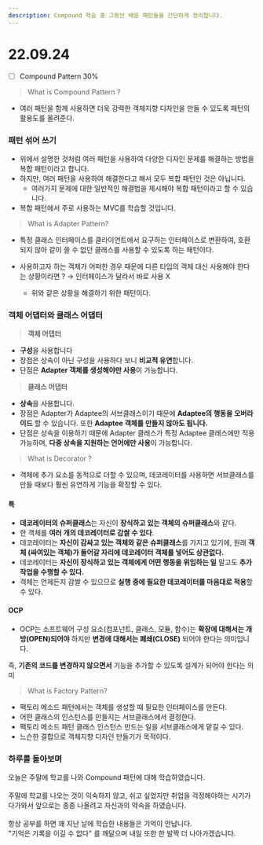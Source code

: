 ```yaml
---
description: Compound 학습 중 그동안 배운 패턴들을 간단하게 정리합니다.
---
```


# 22.09.24

* [ ] Compound Pattern 30%



> What is Compound Pattern ?

* 여러 패턴을 함께 사용하면 더욱 강력한 객체지향 디자인을 만들 수 있도록 패턴의 활용도를 올려준다.

### 패턴 섞어 쓰기

* 위에서 설명한 것처럼 여러 패턴을 사용하여 다양한 디자인 문제를 해결하는 방법을 복합 패턴이라고 합니다.
* 하지만, 여러 패턴을 사용하여 해결한다고 해서 모두 복합 패턴인 것은 아닙니다.
  * 여러가지 문제에 대한 일반적인 해결법을 제시해야 복합 패턴이라고 할 수 있습니다.
* 복합 패턴에서 주로 사용하는 MVC를 학습할 것입니다.



> What is Adapter Pattern?

* 특정 클래스 인터페이스를 클라이언트에서 요구하는 인터페이스로 변환하여, 호환되지 않아 같이 쓸 수 없던 클래스를 사용할 수 있도록 하는 패턴이다.
*   사용하고자 하는 객체가 어떠한 경우 때문에 다른 타입의 객체 대신 사용해야 한다는 상황이라면 ? → 인터페이스가 달라서 바로 사용 X

    * 위와 같은 상황을 해결하기 위한 패턴이다.



### 객체 어댑터와 클래스 어댑터

> **객체 어댑터**

* **구성**을 사용합니다
* 장점은 상속이 아닌 구성을 사용하다 보니 **비교적 유연**합니다.
* 단점은 **Adapter 객체를 생성해야만 사용**이 가능합니다.

> **클래스 어댑터**

* **상속**을 사용합니다.
* 장점은 Adapter가 Adaptee의 서브클래스이기 때문에 **Adaptee의 행동을 오버라이드** 할 수 있습니다. 또한 **Adaptee 객체를 만들지 않아도 됩니다.**
* 단점은 상속을 이용하기 때문에 Adapter 클래스가 특정 Adaptee 클래스에만 적용가능하며, **다중 상속을 지원하는 언어에만 사용**이 가능합니다.

> What is Decorator ?

* 객체에 추가 요소를 동적으로 더할 수 있으며, 데코레이터를 사용하면 서브클래스를 만들 때보다 훨씬 유연하게 기능을 확장할 수 있다.



#### 특

* **데코레이터의 슈퍼클래스**는 자신이 **장식하고 있는 객체의 슈퍼클래스**와 같다.
* 한 객체를 **여러 개의 데코레이터로 감쌀 수 있다**.
* 데코레이터는 **자신이 감싸고 있는 객체와 같은 슈퍼클래스**를 가지고 있기에, 원래 **객체 (싸여있는 객체)가 들어갈 자리에 데코레이터 객체를 넣어도 상관없다.**
* 데코레이터는 **자신이 장식하고 있는 객체에게 어떤 행동을 위임하는 일** 말고도 **추가 작업을 수행할 수 있다.**
* 객체는 언제든지 감쌀 수 있으므로 **실행 중에 필요한 데코레이터를 마음대로 적용**할 수 있다.

#### OCP

* OCP는 소프트웨어 구성 요소(컴포넌트, 클래스, 모듈, 함수)는 **확장에 대해서는 개방(OPEN)되어야** 하지만 **변경에 대해서는 폐쇄(CLOSE)** 되어야 한다는 의미입니다.

즉, **기존의 코드를 변경하지 않으면서** 기능을 추가할 수 있도록 설계가 되어야 한다는 의미



> What is Factory Pattern?

* 팩토리 메소드 패턴에서는 객체를 생성할 때 필요한 인터페이스를 만든다.
* 어떤 클래스의 인스턴스를 만들지는 서브클래스에서 결정한다.&#x20;
* 팩토리 메소드 패턴 클래스 인스턴스 만드는 일을 서브클래스에게 맡길 수 있다.
* 느슨한 결합으로 객체지향 디자인 만들기가 목적이다.



### 하루를 돌아보며

오늘은 주말에 학교를 나와 Compound 패턴에 대해 학습하였습니다.\
\
주말에 학교를 나오는 것이 익숙하지 않고, 쉬고 싶었지만 취업을 걱정해야하는 시기가 다가와서 앞으로는 종종 나올려고 자신과의 약속을 하였습니다.\
\
항상 공부를 하면 꽤 지난 날에 학습한 내용들은 기억이 안납니다. \
"기억은 기록을 이길 수 없다" 를 깨달으며 내일 또한 한 발짝 더 나아가겠습니다.
